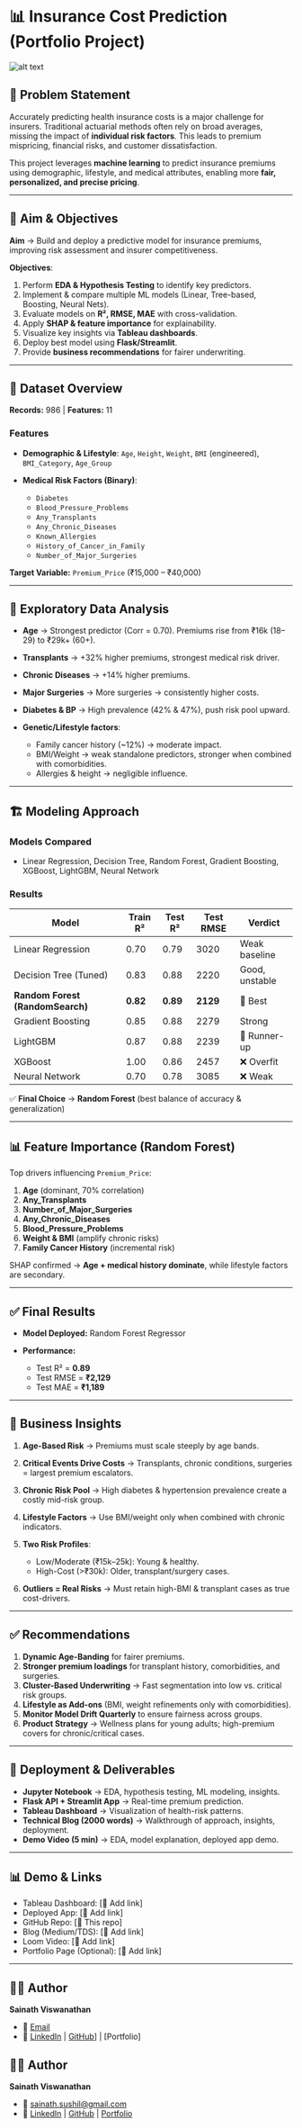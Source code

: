 # 📊 Insurance Cost Prediction (Portfolio Project)

![alt text](Images/Streamlit_app_Frontend.png)

## 📌 Problem Statement

Accurately predicting health insurance costs is a major challenge for insurers. Traditional actuarial methods often rely on broad averages, missing the impact of **individual risk factors**. This leads to premium mispricing, financial risks, and customer dissatisfaction.

This project leverages **machine learning** to predict insurance premiums using demographic, lifestyle, and medical attributes, enabling more **fair, personalized, and precise pricing**.

---

## 🎯 Aim & Objectives

**Aim** → Build and deploy a predictive model for insurance premiums, improving risk assessment and insurer competitiveness.

**Objectives**:

1. Perform **EDA & Hypothesis Testing** to identify key predictors.
2. Implement & compare multiple ML models (Linear, Tree-based, Boosting, Neural Nets).
3. Evaluate models on **R², RMSE, MAE** with cross-validation.
4. Apply **SHAP & feature importance** for explainability.
5. Visualize key insights via **Tableau dashboards**.
6. Deploy best model using **Flask/Streamlit**.
7. Provide **business recommendations** for fairer underwriting.

---

## 📂 Dataset Overview

**Records:** 986 | **Features:** 11

### Features

* **Demographic & Lifestyle**: `Age`, `Height`, `Weight`, `BMI` (engineered), `BMI_Category`, `Age_Group`
* **Medical Risk Factors (Binary)**:

  * `Diabetes`
  * `Blood_Pressure_Problems`
  * `Any_Transplants`
  * `Any_Chronic_Diseases`
  * `Known_Allergies`
  * `History_of_Cancer_in_Family`
  * `Number_of_Major_Surgeries`

**Target Variable:** `Premium_Price` (₹15,000 – ₹40,000)

---

## 🔎 Exploratory Data Analysis

* **Age** → Strongest predictor (Corr = 0.70). Premiums rise from ₹16k (18–29) to ₹29k+ (60+).
* **Transplants** → +32% higher premiums, strongest medical risk driver.
* **Chronic Diseases** → +14% higher premiums.
* **Major Surgeries** → More surgeries → consistently higher costs.
* **Diabetes & BP** → High prevalence (42% & 47%), push risk pool upward.
* **Genetic/Lifestyle factors**:

  * Family cancer history (\~12%) → moderate impact.
  * BMI/Weight → weak standalone predictors, stronger when combined with comorbidities.
  * Allergies & height → negligible influence.

---

## 🏗️ Modeling Approach

### Models Compared

* Linear Regression, Decision Tree, Random Forest, Gradient Boosting, XGBoost, LightGBM, Neural Network

### Results

| Model                            | Train R² | Test R²  | Test RMSE | Verdict        |
| -------------------------------- | -------- | -------- | --------- | -------------- |
| Linear Regression                | 0.70     | 0.79     | 3020      | Weak baseline  |
| Decision Tree (Tuned)            | 0.83     | 0.88     | 2220      | Good, unstable |
| **Random Forest (RandomSearch)** | **0.82** | **0.89** | **2129**  | 🥇 Best        |
| Gradient Boosting                | 0.85     | 0.88     | 2279      | Strong         |
| LightGBM                         | 0.87     | 0.88     | 2239      | 🥈 Runner-up   |
| XGBoost                          | 1.00     | 0.86     | 2457      | ❌ Overfit      |
| Neural Network                   | 0.70     | 0.78     | 3085      | ❌ Weak         |

✅ **Final Choice** → **Random Forest** (best balance of accuracy & generalization)

---

## 📊 Feature Importance (Random Forest)

Top drivers influencing `Premium_Price`:

1. **Age** (dominant, 70% correlation)
2. **Any\_Transplants**
3. **Number\_of\_Major\_Surgeries**
4. **Any\_Chronic\_Diseases**
5. **Blood\_Pressure\_Problems**
6. **Weight & BMI** (amplify chronic risks)
7. **Family Cancer History** (incremental risk)

SHAP confirmed → **Age + medical history dominate**, while lifestyle factors are secondary.

---

## ✅ Final Results

* **Model Deployed:** Random Forest Regressor
* **Performance:**

  * Test R² = **0.89**
  * Test RMSE = **₹2,129**
  * Test MAE = **₹1,189**

---

## 📖 Business Insights

1. **Age-Based Risk** → Premiums must scale steeply by age bands.
2. **Critical Events Drive Costs** → Transplants, chronic conditions, surgeries = largest premium escalators.
3. **Chronic Risk Pool** → High diabetes & hypertension prevalence create a costly mid-risk group.
4. **Lifestyle Factors** → Use BMI/weight only when combined with chronic indicators.
5. **Two Risk Profiles**:

   * Low/Moderate (₹15k–25k): Young & healthy.
   * High-Cost (>₹30k): Older, transplant/surgery cases.
6. **Outliers = Real Risks** → Must retain high-BMI & transplant cases as true cost-drivers.

---

## ✅ Recommendations

1. **Dynamic Age-Banding** for fairer premiums.
2. **Stronger premium loadings** for transplant history, comorbidities, and surgeries.
3. **Cluster-Based Underwriting** → Fast segmentation into low vs. critical risk groups.
4. **Lifestyle as Add-ons** (BMI, weight refinements only with comorbidities).
5. **Monitor Model Drift Quarterly** to ensure fairness across groups.
6. **Product Strategy** → Wellness plans for young adults; high-premium covers for chronic/critical cases.

---

## 🚀 Deployment & Deliverables

* **Jupyter Notebook** → EDA, hypothesis testing, ML modeling, insights.
* **Flask API + Streamlit App** → Real-time premium prediction.
* **Tableau Dashboard** → Visualization of health-risk patterns.
* **Technical Blog (2000 words)** → Walkthrough of approach, insights, deployment.
* **Demo Video (5 min)** → EDA, model explanation, deployed app demo.

---

## 📊 Demo & Links

* Tableau Dashboard: \[🔗 Add link]
* Deployed App: \[🔗 Add link]
* GitHub Repo: \[🔗 This repo]
* Blog (Medium/TDS): \[🔗 Add link]
* Loom Video: \[🔗 Add link]
* Portfolio Page (Optional): \[🔗 Add link]

---

## 👨‍💻 Author

**Sainath Viswanathan**

* 📧 [Email](mailto:sainath.sushil@gmail.com)
* 🔗 [LinkedIn](linkedin.com/in/sainathviswanathan) | [GitHub](https://github.com/SainathViswanathan)] | [Portfolio]

## 👨‍💻 Author  

**Sainath Viswanathan**  

* 📧 [sainath.sushil@gmail.com](mailto:sainath.sushil@gmail.com)  
* 🔗 [LinkedIn](https://www.linkedin.com/in/sainathviswanathan) | [GitHub](https://github.com/SainathViswanathan) | [Portfolio](https://www.datascienceportfol.io/sainath-viswanathan)
